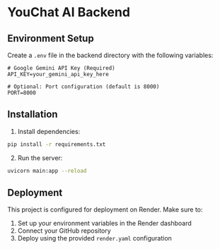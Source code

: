 # YouChat AI Backend

## Environment Setup

Create a `.env` file in the backend directory with the following variables:

```env
# Google Gemini API Key (Required)
API_KEY=your_gemini_api_key_here

# Optional: Port configuration (default is 8000)
PORT=8000
```

## Installation

1. Install dependencies:
```bash
pip install -r requirements.txt
```

2. Run the server:
```bash
uvicorn main:app --reload
```

## Deployment

This project is configured for deployment on Render. Make sure to:
1. Set up your environment variables in the Render dashboard
2. Connect your GitHub repository
3. Deploy using the provided `render.yaml` configuration 